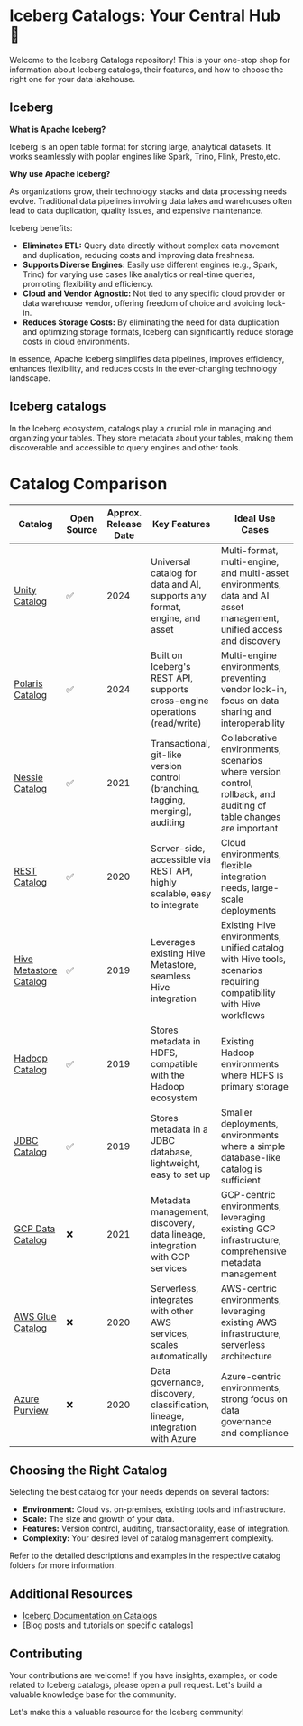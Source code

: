 # Iceberg Catalogs: Your Central Hub 🧊

Welcome to the Iceberg Catalogs repository! This is your one-stop shop for information about Iceberg catalogs, their features, and how to choose the right one for your data lakehouse.

## Iceberg 

**What is Apache Iceberg?**

Iceberg is an open table format for storing large, analytical datasets. It works seamlessly with poplar engines like Spark, Trino, Flink, Presto,etc.

**Why use Apache Iceberg?**

As organizations grow, their technology stacks and data processing needs evolve. Traditional data pipelines involving data lakes and warehouses often lead to data duplication, quality issues, and expensive maintenance.

Iceberg benefits:

- **Eliminates ETL:** Query data directly without complex data movement and duplication, reducing costs and improving data freshness.
- **Supports Diverse Engines:** Easily use different engines (e.g., Spark, Trino) for varying use cases like analytics or real-time queries, promoting flexibility and efficiency.
- **Cloud and Vendor Agnostic:** Not tied to any specific cloud provider or data warehouse vendor, offering freedom of choice and avoiding lock-in.
- **Reduces Storage Costs:** By eliminating the need for data duplication and optimizing storage formats, Iceberg can significantly reduce storage costs in cloud environments.

In essence, Apache Iceberg simplifies data pipelines, improves efficiency, enhances flexibility, and reduces costs in the ever-changing technology landscape.



## Iceberg catalogs

In the Iceberg ecosystem, catalogs play a crucial role in managing and organizing your tables. They store metadata about your tables, making them discoverable and accessible to query engines and other tools.

# Catalog Comparison

| Catalog                 | Open Source | Approx. Release Date | Key Features                                                              | Ideal Use Cases                                                                                                                                                                                               |
| ----------------------- | ----------- | -------------------- | ------------------------------------------------------------------------- | -------------------------------------------------------------------------------------------------------------------------------------------------------------------------------------------------------------- |
| [Unity Catalog](https://docs.databricks.com/data-governance/unity-catalog/index.html)      | ✅          | 2024                | Universal catalog for data and AI, supports any format, engine, and asset     | Multi-format, multi-engine, and multi-asset environments, data and AI asset management, unified access and discovery              |
| [Polaris Catalog](https://www.snowflake.com/blog/introducing-polaris-catalog/?ref=blef.fr)     | ✅          | 2024                | Built on Iceberg's REST API, supports cross-engine operations (read/write)   | Multi-engine environments, preventing vendor lock-in, focus on data sharing and interoperability                                                                                                              |
| [Nessie Catalog](https://projectnessie.org)       | ✅          | 2021                | Transactional, git-like version control (branching, tagging, merging), auditing | Collaborative environments, scenarios where version control, rollback, and auditing of table changes are important                                                                                          |
| [REST Catalog](https://github.com/apache/iceberg/blob/main/open-api/rest-catalog-open-api.yaml?ref=blef.fr)        | ✅          | 2020                | Server-side, accessible via REST API, highly scalable, easy to integrate     | Cloud environments, flexible integration needs, large-scale deployments                                                                                                                                       |
| [Hive Metastore Catalog](https://cwiki.apache.org/confluence/display/Hive/AdminManual+Metastore) | ✅          | 2019                | Leverages existing Hive Metastore, seamless Hive integration                   | Existing Hive environments, unified catalog with Hive tools, scenarios requiring compatibility with Hive workflows                                                                                           |
| [Hadoop Catalog](https://hadoop.apache.org/docs/current/hadoop-project-dist/hadoop-hdfs/HdfsUserGuide.html)       | ✅          | 2019                | Stores metadata in HDFS, compatible with the Hadoop ecosystem                  | Existing Hadoop environments where HDFS is primary storage                                                                                                                                                 |
| [JDBC Catalog](https://iceberg.apache.org/jdbc/)        | ✅          | 2019                | Stores metadata in a JDBC database, lightweight, easy to set up             | Smaller deployments, environments where a simple database-like catalog is sufficient                                                                                                                          |
| [GCP Data Catalog](https://cloud.google.com/data-catalog)    | ❌          | 2021                | Metadata management, discovery, data lineage, integration with GCP services    | GCP-centric environments, leveraging existing GCP infrastructure, comprehensive metadata management                                                                                                          |
| [AWS Glue Catalog](https://aws.amazon.com/glue)     | ❌          | 2020                | Serverless, integrates with other AWS services, scales automatically          | AWS-centric environments, leveraging existing AWS infrastructure, serverless architecture                                                                                                                        |
| [Azure Purview](https://azure.microsoft.com/en-us/services/purview/)        | ❌          | 2020                | Data governance, discovery, classification, lineage, integration with Azure   | Azure-centric environments, strong focus on data governance and compliance                                                                                                                                     |

## Choosing the Right Catalog

Selecting the best catalog for your needs depends on several factors:

*   **Environment:** Cloud vs. on-premises, existing tools and infrastructure.
*   **Scale:** The size and growth of your data.
*   **Features:** Version control, auditing, transactionality, ease of integration.
*   **Complexity:** Your desired level of catalog management complexity.

Refer to the detailed descriptions and examples in the respective catalog folders for more information.

## Additional Resources

*   [Iceberg Documentation on Catalogs](https://iceberg.apache.org/concepts/catalog/)
*   [Blog posts and tutorials on specific catalogs]
  
## Contributing

Your contributions are welcome! If you have insights, examples, or code related to Iceberg catalogs, please open a pull request. Let's build a valuable knowledge base for the community.

Let's make this a valuable resource for the Iceberg community!

